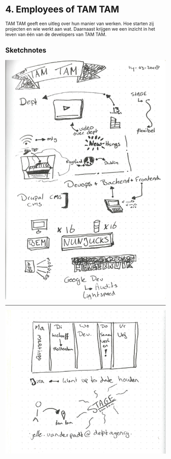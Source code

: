 # 4. Employees of TAM TAM

TAM TAM geeft een uitleg over hun manier van werken. Hoe starten zij projecten en wie werkt aan wat. Daarnaast krijgen we een inzicht in het leven van één van de developers van TAM TAM.

## Sketchnotes

![Screenshot van sketchnotes](images/4_TAMTAM-1.png)

---

![Screenshot van sketchnotes](images/4_TAMTAM-2.png)